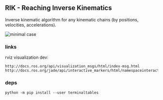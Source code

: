## RIK - Reaching Inverse Kinematics

Inverse kinematic algorithm for any kinematic chains (by positions, velocities, accelerations).

![minimal case](https://github.com/Ram2301/rik/blob/master/docs/pics/9dof.png)

### links

rviz visualization dev:

    http://docs.ros.org/api/visualization_msgs/html/index-msg.html
    http://docs.ros.org/jade/api/interactive_markers/html/namespaceinteractive__markers.html

### deps

    python -m pip install --user terminaltables
